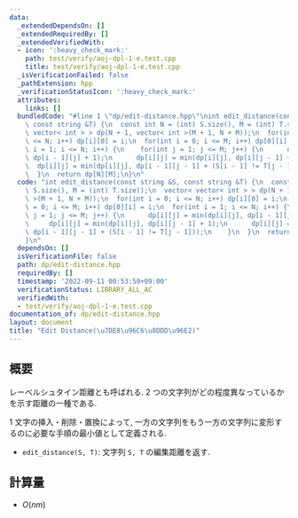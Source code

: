 ```yaml
---
data:
  _extendedDependsOn: []
  _extendedRequiredBy: []
  _extendedVerifiedWith:
  - icon: ':heavy_check_mark:'
    path: test/verify/aoj-dpl-1-e.test.cpp
    title: test/verify/aoj-dpl-1-e.test.cpp
  _isVerificationFailed: false
  _pathExtension: hpp
  _verificationStatusIcon: ':heavy_check_mark:'
  attributes:
    links: []
  bundledCode: "#line 1 \"dp/edit-distance.hpp\"\nint edit_distance(const string &S,\
    \ const string &T) {\n  const int N = (int) S.size(), M = (int) T.size();\n  vector<\
    \ vector< int > > dp(N + 1, vector< int >(M + 1, N + M));\n  for(int i = 0; i\
    \ <= N; i++) dp[i][0] = i;\n  for(int i = 0; i <= M; i++) dp[0][i] = i;\n  for(int\
    \ i = 1; i <= N; i++) {\n    for(int j = 1; j <= M; j++) {\n      dp[i][j] = min(dp[i][j],\
    \ dp[i - 1][j] + 1);\n      dp[i][j] = min(dp[i][j], dp[i][j - 1] + 1);\n    \
    \  dp[i][j] = min(dp[i][j], dp[i - 1][j - 1] + (S[i - 1] != T[j - 1]));\n    }\n\
    \  }\n  return dp[N][M];\n}\n"
  code: "int edit_distance(const string &S, const string &T) {\n  const int N = (int)\
    \ S.size(), M = (int) T.size();\n  vector< vector< int > > dp(N + 1, vector< int\
    \ >(M + 1, N + M));\n  for(int i = 0; i <= N; i++) dp[i][0] = i;\n  for(int i\
    \ = 0; i <= M; i++) dp[0][i] = i;\n  for(int i = 1; i <= N; i++) {\n    for(int\
    \ j = 1; j <= M; j++) {\n      dp[i][j] = min(dp[i][j], dp[i - 1][j] + 1);\n \
    \     dp[i][j] = min(dp[i][j], dp[i][j - 1] + 1);\n      dp[i][j] = min(dp[i][j],\
    \ dp[i - 1][j - 1] + (S[i - 1] != T[j - 1]));\n    }\n  }\n  return dp[N][M];\n\
    }\n"
  dependsOn: []
  isVerificationFile: false
  path: dp/edit-distance.hpp
  requiredBy: []
  timestamp: '2022-09-11 00:53:50+09:00'
  verificationStatus: LIBRARY_ALL_AC
  verifiedWith:
  - test/verify/aoj-dpl-1-e.test.cpp
documentation_of: dp/edit-distance.hpp
layout: document
title: "Edit Distance(\u7DE8\u96C6\u8DDD\u96E2)"
---
```


## 概要

レーベルシュタイン距離とも呼ばれる. $2$ つの文字列がどの程度異なっているかを示す距離の一種である.

$1$ 文字の挿入・削除・置換によって, 一方の文字列をもう一方の文字列に変形するのに必要な手順の最小値として定義される.

* `edit_distance(S, T)`: 文字列 `S, T` の編集距離を返す.

## 計算量

* $O(nm)$
